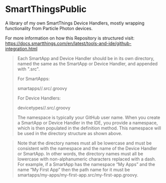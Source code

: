 # SmartThingsPublic
A library of my own SmartThings Device Handlers, mostly wrapping functionality from Particle Photon devices.






For more information on how this Repository is structured visit:
https://docs.smartthings.com/en/latest/tools-and-ide/github-integration.html

> Each SmartApp and Device Handler should be in its own directory, named the same as the SmartApp or Device Handler, and appended with ".src".
> 
> For SmartApps:
> 
> smartapps/<namespace>/<smartapp-name>.src/<smartapp file>.groovy
> 
> For Device Handlers:
> 
> devicetypes/<namespace>/<device-type-name>.src/<device handler file>.groovy
> 
> The namespace is typically your GitHub user name. When you create a SmartApp or Device Handler in the IDE, you provide a namespace, which is then populated in the definition method. This namespace will be used in the directory structure as shown above.

> Note that the directory names must all be lowercase and must be consistent with the namespace and the name of the Device Handler or SmartApp. In other words, the directory names must all be lowercase with non-alphanumeric characters replaced with a dash. For example, if a SmartApp has the namespace “My Apps” and the name “My First App” then the path name for it must be smartapps/my-apps/my-first-app.src/my-first-app.groovy.

